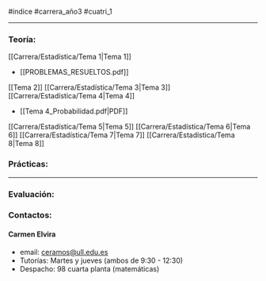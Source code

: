 #índice #carrera_año3 #cuatri_1
___
### Teoría:
[[Carrera/Estadística/Tema 1|Tema 1]]
+ [[PROBLEMAS_RESUELTOS.pdf]]

[[Tema 2]]
[[Carrera/Estadística/Tema 3|Tema 3]]
[[Carrera/Estadística/Tema 4|Tema 4]]
+ [[Tema 4_Probabilidad.pdf|PDF]]

[[Carrera/Estadística/Tema 5|Tema 5]]
[[Carrera/Estadística/Tema 6|Tema 6]]
[[Carrera/Estadística/Tema 7|Tema 7]]
[[Carrera/Estadística/Tema 8|Tema 8]]


### Prácticas:
___
### Evaluación:

### Contactos:
#### Carmen Elvira
+ email: ceramos@ull.edu.es
+ Tutorías: Martes y jueves (ambos de 9:30 - 12:30)
+ Despacho: 98 cuarta planta (matemáticas)
